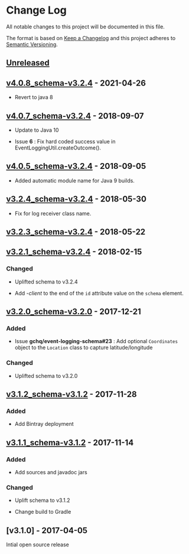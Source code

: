 # Change Log
All notable changes to this project will be documented in this file.

The format is based on [Keep a Changelog](http://keepachangelog.com/) 
and this project adheres to [Semantic Versioning](http://semver.org/).

## [Unreleased]

## [v4.0.8_schema-v3.2.4] - 2021-04-26

* Revert to java 8


## [v4.0.7_schema-v3.2.4] - 2018-09-07

* Update to Java 10

* Issue **6** : Fix hard coded success value in EventLoggingUtil.createOutcome().


## [v4.0.5_schema-v3.2.4] - 2018-09-05

* Added automatic module name for Java 9 builds.


## [v3.2.4_schema-v3.2.4] - 2018-05-30

* Fix for log receiver class name.


## [v3.2.3_schema-v3.2.4] - 2018-05-22


## [v3.2.1_schema-v3.2.4] - 2018-02-15

### Changed

* Uplifted schema to v3.2.4

* Add _-client_ to the end of the `id` attribute value on the `schema` element.


## [v3.2.0_schema-v3.2.0] - 2017-12-21

### Added

* Issue **gchq/event-logging-schema#23** : Add optional `Coordinates` object to the `Location` class to capture latitude/longitude

### Changed

* Uplifted schema to v3.2.0


## [v3.1.2_schema-v3.1.2] - 2017-11-28

### Added

* Add Bintray deployment


## [v3.1.1_schema-v3.1.2] - 2017-11-14

### Added

* Add sources and javadoc jars

### Changed

* Uplift schema to v3.1.2

* Change build to Gradle


## [v3.1.0] - 2017-04-05
Intial open source release

[Unreleased]: https://github.com/gchq/event-logging/compare/v4.0.8_schema-v3.2.4...HEAD
[v4.0.8_schema-v3.2.4]: https://github.com/gchq/event-logging/compare/v4.0.7_schema-v3.2.4...v4.0.8_schema-v3.2.4
[v4.0.7_schema-v3.2.4]: https://github.com/gchq/event-logging/compare/v4.0.5_schema-v3.2.4...v4.0.7_schema-v3.2.4
[v4.0.5_schema-v3.2.4]: https://github.com/gchq/event-logging/compare/v3.2.4_schema-v3.2.4...v4.0.5_schema-v3.2.4
[v3.2.4_schema-v3.2.4]: https://github.com/gchq/event-logging/compare/v3.2.3_schema-v3.2.4...v3.2.4_schema-v3.2.4
[v3.2.3_schema-v3.2.4]: https://github.com/gchq/event-logging/compare/v3.2.1_schema-v3.2.4...v3.2.3_schema-v3.2.4
[v3.2.1_schema-v3.2.4]: https://github.com/gchq/event-logging/compare/v3.2.0_schema-v3.2.0...v3.2.1_schema-v3.2.4
[v3.2.0_schema-v3.2.0]: https://github.com/gchq/event-logging/compare/v3.1.2_schema-v3.1.2...v3.2.0_schema-v3.2.0
[v3.1.2_schema-v3.1.2]: https://github.com/gchq/event-logging/compare/v3.1.1_schema-v3.1.2...v3.1.2_schema-v3.1.2
[v3.1.1_schema-v3.1.2]: https://github.com/gchq/event-logging/compare/v3.1.0...v3.1.1_schema-v3.1.2
